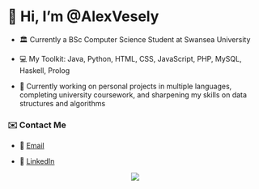 <h1>👋 Hi, I’m @AlexVesely</h1> 

- 🏛️ Currently a BSc Computer Science Student at Swansea University
  
- 💻 My Toolkit: Java, Python, HTML, CSS, JavaScript, PHP, MySQL, Haskell, Prolog

- 🔧 Currently working on personal projects in multiple languages, completing university coursework, and sharpening my skills on data structures and algorithms

<h3>✉️ Contact Me</h3>

- 📧 <a href="mailto:veselyalex11@gmail.com">Email</a>

- 💼 <a href="https://www.linkedin.com/in/alex-vesely">LinkedIn</a>

<div align="center">
  <img src="https://github-readme-stats.vercel.app/api/top-langs/?username=AlexVesely&layout=compact&theme=dracula"/>
</div>
